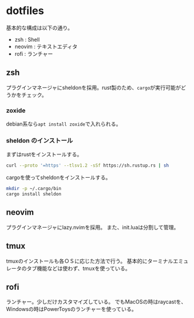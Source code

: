 # dotfiles

基本的な構成は以下の通り。
- zsh : Shell
- neovim : テキストエディタ
- rofi : ランチャー

## zsh
プラグインマネージャにsheldonを採用。rust製のため、`cargo`が実行可能がどうかをチェック。

### zoxide
debian系なら`apt install zoxide`で入れられる。

### sheldon のインストール
まずはrustをインストールする。
```bash
curl --proto '=https' --tlsv1.2 -sSf https://sh.rustup.rs | sh
```
cargoを使ってsheldonをインストールする。
```bash
mkdir -p ~/.cargo/bin
cargo install sheldon
```
## neovim
プラグインマネージャにlazy.nvimを採用。
また、init.luaは分割して管理。

## tmux 
tmuxのインストールも各ＯＳに応じた方法で行う。
基本的にターミナルエミュレータのタブ機能などは使わず、tmuxを使っている。

## rofi
ランチャー。少しだけカスタマイズしている。
でもMacOSの時はraycastを、Windowsの時はPowerToysのランチャーを使っている。
